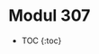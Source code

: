 # Modul 307

* TOC
{:toc}
<!--stackedit_data:
eyJoaXN0b3J5IjpbLTE0NDM0MjgxNzgsLTEzNjIwMDE2ODksMT
Q2OTE4NTkyXX0=
-->